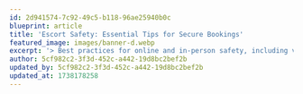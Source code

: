 ```yaml
---
id: 2d941574-7c92-49c5-b118-96ae25940b0c
blueprint: article
title: 'Escort Safety: Essential Tips for Secure Bookings'
featured_image: images/banner-d.webp
excerpt: '> Best practices for online and in-person safety, including verification tips.'
author: 5cf982c2-3f3d-452c-a442-19d8bc2bef2b
updated_by: 5cf982c2-3f3d-452c-a442-19d8bc2bef2b
updated_at: 1738178258
---
```


